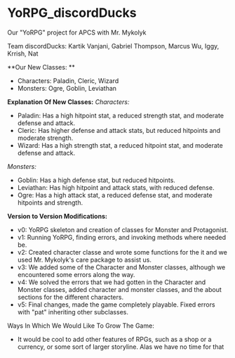 # YoRPG_discordDucks
Our "YoRPG" project for APCS with Mr. Mykolyk

Team discordDucks: Kartik Vanjani, Gabriel Thompson, Marcus Wu, Iggy, Krrish, Nat


**Our New Classes: **
- Characters: Paladin, Cleric, Wizard
- Monsters: Ogre, Goblin, Leviathan

**Explanation Of New Classes:**
*Characters:*
- Paladin: Has a high hitpoint stat, a reduced strength stat, and moderate defense and attack.
- Cleric: Has higher defense and attack stats, but reduced hitpoints and moderate strength.
- Wizard: Has a high strength stat, a reduced hitpoint stat, and moderate defense and attack.

*Monsters:*
- Goblin: Has a high defense stat, but reduced hitpoints.
- Leviathan: Has high hitpoint and attack stats, with reduced defense.
- Ogre: Has a high attack stat, a reduced defense stat, and moderate hitpoints and strength.  

**Version to Version Modifications:**
- v0: YoRPG skeleton and creation of classes for Monster and Protagonist. 
- v1: Running YoRPG, finding errors, and invoking methods where needed be.
- v2: Created character classe and wrote some functions for the it and we used Mr. Mykolyk's care package to assist us. 
- v3: We added some of the Character and Monster classes, although we encountered some errors along the way. 
- v4: We solved the errors that we had gotten in the Character and Monster classes, added character and monster classes, and the about sections for the different   characters. 
- v5: Final changes, made the game completely playable. Fixed errors with "pat" inheriting other subclasses.

Ways In Which We Would Like To Grow The Game:
- It would be cool to add other features of RPGs, such as a shop or a currency, or some sort of larger storyline. Alas we have no time for that
